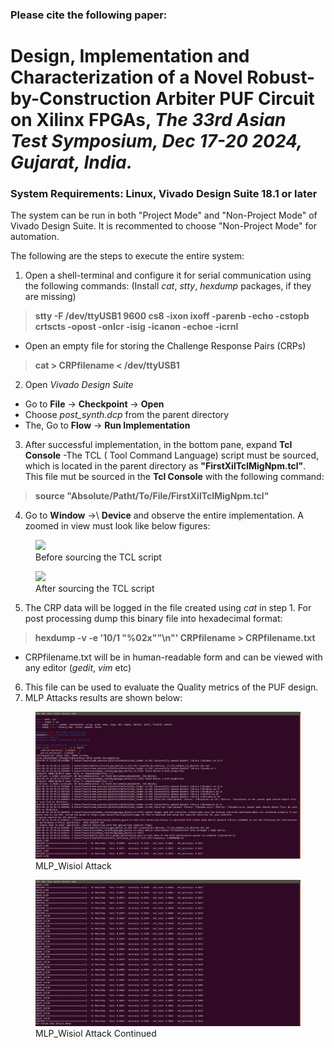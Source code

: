 ### Please cite the following paper:
# **Design, Implementation and Characterization of a Novel Robust-by-Construction Arbiter PUF Circuit on Xilinx FPGAs**, _The 33rd Asian Test Symposium, Dec 17-20 2024, Gujarat, India._

### System Requirements: Linux, Vivado Design Suite 18.1 or later
The system can be run in both "Project Mode" and "Non-Project Mode" of Vivado Design Suite. It is recommented to choose "Non-Project Mode" for automation.

The following are the steps to execute the entire system:
1. Open a shell-terminal and configure it for serial communication using the following commands:     (Install *cat*, *stty*, *hexdump* packages, if they are missing)
  > **stty -F /dev/ttyUSB1 9600 cs8 -ixon ixoff -parenb -echo -cstopb crtscts -opost -onlcr -isig -icanon -echoe -icrnl**
  - Open an empty file for storing the Challenge Response Pairs (CRPs)
  > **cat > CRPfilename < /dev/ttyUSB1**
    
2. Open *Vivado Design Suite*
- Go to **File** \-\> **Checkpoint** \-\> **Open**
- Choose *post_synth.dcp* from the parent directory
- The, Go to **Flow** \-\> **Run Implementation**
  
3. After successful implementation, in the bottom pane, expand **Tcl Console**
-The TCL ( Tool Command Language) script must be sourced, which is located in the parent directory as **"FirstXilTclMigNpm.tcl"**.
This file mut be sourced in the **Tcl Console** with the following command:
  >**source "Absolute/Patht/To/File/FirstXilTclMigNpm.tcl"**

4. Go to **Window** -\>\ **Device** and observe the entire implementation. A zoomed in view must look like below figures:
<figure>
    <img src="BeforeRouting.png">
    <figcaption>Before sourcing the TCL script</figcaption>
</figure>

<figure>
    <img src="AfterRouting.png">
    <figcaption>After sourcing the TCL script</figcaption>
</figure>

5. The CRP data will be logged in the file created using *cat* in step 1. For post processing dump this binary file into hexadecimal format:
  > **hexdump -v -e '10/1 "%02x""\n"' CRPfilename > CRPfilename.txt**
   - CRPfilename.txt will be in human-readable form and can be viewed with any editor (*gedit*, *vim* etc)

6. This file can be used to evaluate the Quality metrics of the PUF design.
7. MLP Attacks results are shown below:
<figure>
    <img src="MLP_attack_res1.png">
    <figcaption>MLP_Wisiol Attack</figcaption>
</figure> 
<figure>
    <img src="MLP_attack_res2.png">
    <figcaption>MLP_Wisiol Attack Continued</figcaption>
</figure>   


